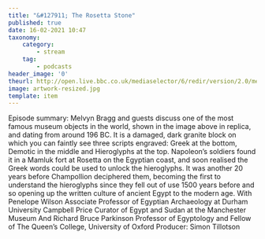 ```yaml
---
title: "&#127911; The Rosetta Stone"
published: true
date: 16-02-2021 10:47
taxonomy:
    category:
        - stream
    tag:
        - podcasts
header_image: '0'
theurl: http://open.live.bbc.co.uk/mediaselector/6/redir/version/2.0/mediaset/audio-nondrm-download/proto/http/vpid/p096k3l1.mp3
image: artwork-resized.jpg
template: item
--- 
```

Episode summary: Melvyn Bragg and guests discuss one of the most famous museum objects in the world, shown in the image above in replica, and dating from around 196 BC. It is a damaged, dark granite block on which you can faintly see three scripts engraved: Greek at the bottom, Demotic in the middle and Hieroglyphs at the top. Napoleon’s soldiers found it in a Mamluk fort at Rosetta on the Egyptian coast, and soon realised the Greek words could be used to unlock the hieroglyphs. It was another 20 years before Champollion deciphered them, becoming the first to understand the hieroglyphs since they fell out of use 1500 years before and so opening up the written culture of ancient Egypt to the modern age. With Penelope Wilson Associate Professor of Egyptian Archaeology at Durham University Campbell Price Curator of Egypt and Sudan at the Manchester Museum And Richard Bruce Parkinson Professor of Egyptology and Fellow of The Queen’s College, University of Oxford Producer: Simon Tillotson
